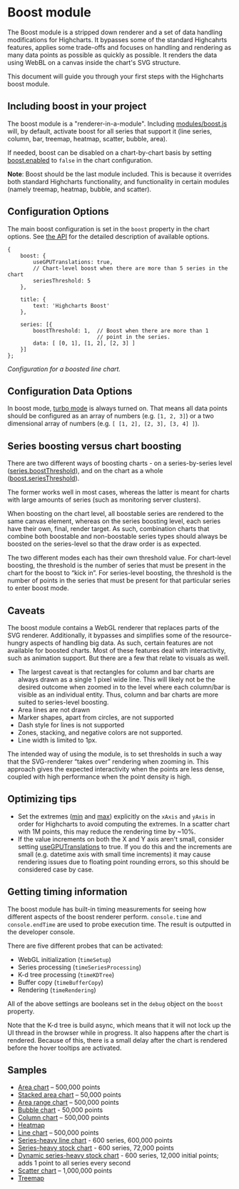 Boost module
============

The Boost module is a stripped down renderer and a set of data handling modifications for Highcharts. It bypasses some of the standard Highcahrts features, applies some trade-offs and focuses on handling and rendering as many data points as possible as quickly as possible. It renders the data using WebBL on a canvas inside the chart's SVG structure.

This document will guide you through your first steps with the Highcharts boost module.

Including boost in your project
-------------------------------

The boost module is a "renderer-in-a-module". Including [modules/boost.js](https://code.highcharts.com/modules/boost.js) will, by default, activate boost for all series that support it (line series, column, bar, treemap, heatmap, scatter, bubble, area).

If needed, boost can be disabled on a chart-by-chart basis by setting [boost.enabled](https://api.highcharts.com/highcharts/boost.enabled) to `false` in the chart configuration.

**Note**: Boost should be the last module included. This is because it overrides both standard Highcharts functionality, and functionality in certain modules (namely treemap, heatmap, bubble, and scatter).

Configuration Options
---------------------

The main boost configuration is set in the `boost` property in the chart options. See [the API](https://api.highcharts.com/highcharts/boost) for the detailed description of available options.

    {
        boost: {
            useGPUTranslations: true,
            // Chart-level boost when there are more than 5 series in the chart
            seriesThreshold: 5
        },

        title: {
            text: 'Highcharts Boost'
        },

        series: [{
            boostThreshold: 1,  // Boost when there are more than 1
                                // point in the series.
            data: [ [0, 1], [1, 2], [2, 3] ]
        }]
    };

_Configuration for a boosted line chart._

Configuration Data Options
---------------------

In boost mode, [turbo mode](https://api.highcharts.com/highcharts/plotOptions.series.turboThreshold) is always turned on. That means all data points should be configured as an array of numbers (e.g. `[1, 2, 3]`) or a two dimensional array of numbers (e.g. `[ [1, 2], [2, 3], [3, 4] ]`).

Series boosting versus chart boosting
-------------------------------------

There are two different ways of boosting charts - on a series-by-series level ([series.boostThreshold](https://api.highcharts.com/highcharts/plotOptions.series.boostThreshold)), and on the chart as a whole ([boost.seriesThreshold](https://api.highcharts.com/highcharts/boost.seriesThreshold)).

The former works well in most cases, whereas the latter is meant for charts with large amounts of series (such as monitoring server clusters).

When boosting on the chart level, all boostable series are rendered to the same canvas element, whereas on the series boosting level, each series have their own, final, render target. As such, combination charts that combine both boostable and non-boostable series types should always be boosted on the series-level so that the draw order is as expected.

The two different modes each has their own threshold value. For chart-level boosting, the threshold is the number of series that must be present in the chart for the boost to “kick in”. For series-level boosting, the threshold is the number of points in the series that must be present for that particular series to enter boost mode.

Caveats
-------

The boost module contains a WebGL renderer that replaces parts of the SVG renderer. Additionally, it bypasses and simplifies some of the resource-hungry aspects of handling big data. As such, certain features are not available for boosted charts. Most of these features deal with interactivity, such as animation support. But there are a few that relate to visuals as well.

* The largest caveat is that rectangles for column and bar charts are always drawn as a single 1 pixel wide line. This will likely not be the desired outcome when zoomed in to the level where each column/bar is visible as an individual entity. Thus, column and bar charts are more suited to series-level boosting.
* Area lines are not drawn
* Marker shapes, apart from circles, are not supported
* Dash style for lines is not supported
* Zones, stacking, and negative colors are not supported.
* Line width is limited to 1px.

The intended way of using the module, is to set thresholds in such a way that the SVG-renderer “takes over” rendering when zooming in. This approach gives the expected interactivity when the points are less dense, coupled with high performance when the point density is high.

Optimizing tips
---------------

* Set the extremes ([min](https://api.highcharts.com/highcharts/xAxis.min) and [max](https://api.highcharts.com/highcharts/xAxis.max)) explicitly on the `xAxis` and `yAxis` in order for Highcharts to avoid computing the extremes. In a scatter chart with 1M points, this may reduce the rendering time by ~10%.
* If the value increments on both the X and Y axis aren't small, consider setting [useGPUTranslations](https://api.highcharts.com/highcharts/boost.useGPUTranslations) to true. If you do this and the increments are small (e.g. datetime axis with small time increments) it may cause rendering issues due to floating point rounding errors, so this should be considered case by case.


Getting timing information
--------------------------

The boost module has built-in timing measurements for seeing how different aspects of the boost renderer perform. `console.time` and `console.endTime` are used to probe execution time. The result is outputted in the developer console.

There are five different probes that can be activated:

*   WebGL initialization (`timeSetup`)
*   Series processing (`timeSeriesProcessing`)
*   K-d tree processing (`timeKDTree`)
*   Buffer copy (`timeBufferCopy`)
*   Rendering (`timeRendering`)

All of the above settings are booleans set in the `debug` object on the `boost` property.

Note that the K-d tree is build async, which means that it will not lock up the UI thread in the browser while in progress. It also happens after the chart is rendered. Because of this, there is a small delay after the chart is rendered before the hover tooltips are activated.

Samples
-------

*   [Area chart](https://highcharts.com/samples/highcharts/boost/area) – 500,000 points
*   [Stacked area chart](https://highcharts.com/samples/highcharts/boost/area-stacked) – 50,000 points
*   [Area range chart](https://highcharts.com/samples/highcharts/boost/arearange) – 500,000 points
*   [Bubble chart](https://highcharts.com/samples/highcharts/boost/bubble) - 50,000 points
*   [Column chart](https://highcharts.com/samples/highcharts/boost/column) – 500,000 points
*   [Heatmap](https://highcharts.com/samples/highcharts/boost/heatmap)
*   [Line chart](https://highcharts.com/samples/highcharts/boost/line) – 500,000 points
*   [Series-heavy line chart](https://highcharts.com/samples/highcharts/boost/line-series-heavy) - 600 series, 600,000 points
*   [Series-heavy stock chart](https://highcharts.com/samples/highcharts/boost/line-series-heavy-stock) \- 600 series, 72,000 points
*   [Dynamic series-heavy stock chart](https://highcharts.com/samples/highcharts/boost/line-series-heavy-dynamic) - 600 series, 12,000 initial points; adds 1 point to all series every second
*   [Scatter chart](https://highcharts.com/samples/highcharts/boost/scatter) – 1,000,000 points
*   [Treemap](https://highcharts.com/samples/highcharts/boost/treemap)
